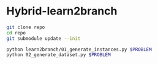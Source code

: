 # Hybrid-learn2branch


```bash
git clone repo
cd repo
git submodule update --init
```


```bash
python learn2branch/01_generate_instances.py $PROBLEM
python 02_generate_dataset.py $PROBLEM

```
